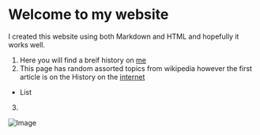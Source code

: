 # Welcome to my website

I created this website using both Markdown and HTML and hopefully it works well.

1. Here you will find a breif history on [me](docafro.github.io/bio)
2. This page has random assorted topics from wikipedia however the first article is on the History on the [internet](docafro.github.io/topic)
- List
3.


![Image](https://orig00.deviantart.net/6001/f/2013/071/3/8/deadpool_vs_space_marine_by_natelyon-d5xtiv6.jpg)


